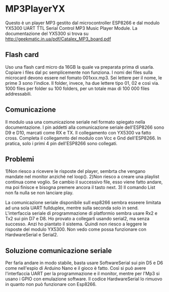 # MP3PlayerYX
Questo è un player MP3 gestito dal microcontroller ESP8266 e dal modulo 
YX5300 UART TTL Serial Control MP3 Music Player Module.
La documentazione del YX5300 si trova su http://geekmatic.in.ua/pdf/Catalex_MP3_board.pdf

## Flash card
Uso una flash card micro da 16GB la quale va preparata prima di usarla.
Copiare i files dal pc semplicemente non funziona.
I nomi dei files sulla microcard devono essere nel fomato
001xxx.mp3. Sei lettere per il nome, le prime 3 sono l'indice.
Il folder, invece, ha due lettere tipo 01, 02 e così via.
1000 files per folder su 100 folders, per un totale max di 100 000 files
addressabili.

## Comunicazione
Il modulo usa una comunicazione seriale nel formato spiegato nella documentazione.
I pin addetti alla comunicazione seriale dell'ESP8266 sono D9 e D10, marcati come RX e TX.
Il collegamento con YX5300 va fatto cross. Completa il collegamnto del modulo con Vcc e Gnd
dell'ESP8266. In pratica, solo i primi 4 pin dell'ESP8266 sono collegati.

## Problemi
1)Non riesco a ricevere le risposte del player, sembrta che vengano mandate nel 
monitor anziché nel loop().
2)Non riesco a creare una playlist continua come voglio. Se cambio il 
successivo file, esso viene fatto andare, ma poi finisce e bisogna premere
ancora il tasto next.
3) Il comando List non fa nulla se non lanciare play.

La comunicazione seriale disponibile sull esp8266 sembra esseere limitata
ad una sola UART fullduplex, mentre sulla seconda solo in send.
L'interfaccia seriale di programmazione di platformio sembra  usare Rx2 e Tx2
sui pin D7 e D8. Ho provato a collegarli usando serial2, ma senza successo.
Anzi ho piantato il sistema. Quindi non riesco a leggere le risposte del modulo YX5300.
Non vedo come possa funzionare con HardwareSerial e Serial2.

## Soluzione comunicazione seriale
Per farla andare in modo stabile, basta usare SoftwareSerial sui pin
D5 e D6 come nell'espio di Arduino Nano e il gioco è fatto.
Così si può avere l'interfaccia UART per la programmazione e il monitor,
mentre per l'Mp3 si usano i GPIO con emulazione software.
Il codice HardwareSerial lo rimuovo in quanto non può funzionare con Esp8266.


